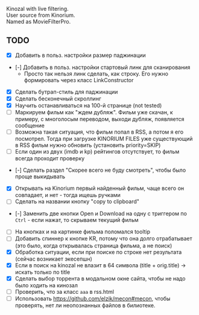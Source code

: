 Kinozal with live filtering.  
User source from Kinorium.  
Named as MovieFilterPro.

TODO
---------

- [x] Добавить в польз. настройки размер паджинации
- [-] Добавить в польз. настройки стартовый линк для сканирования
  - Просто так нельзя линк сделать, как строку. Его нужно формировать через класс LinkConstructor
- [x] Сделать бутрап-стиль для паджинации 
- [x] Сделать бесконечный скроллинг
- [x] Научить останавливаться на 100-й странице (not tested)
- [ ] Маркируем фильм как "ждем дубляж". Фильм уже скачан, к примеру, с многолосым переводом, выходи дубляж, появляется сообщение
- [ ] Возможна такая ситуация, что фильм попал в RSS, а потом я его посмотрел. Тогда при загрузке KINORIUM FILES уже существующий в RSS фильм нужно обновить (установить priority=SKIP)
- [ ] Если один из двух (imdb и kp) рейтингов отсутствует, то фильм всегда проходит проверку
- [-] Cделать раздел "Скорее всего не буду смотреть", чтобы было проще выкидывать
- [x] Открывать на Kinorium первый найденный фильм, чаще всего он совпадает, и нет - тогда ищешь ручками
- [ ] Сделать на названии кнопку "copy to clipboard"
- [-] Заменить две кнопки Open и Download на одну с триггером по `Ctrl` - если нажат, то скрываем текущий фильм
- [ ] На кнопках и на картинке фильма поломался tooltip
- [ ] Добавить спиннер к кнопке KR, потому что она долго отрабатывает (это было, когда открывалась страница фильма, а не поиск)
- [x] Обработка ситуации, если при поиске по строке нет результата (сейчас возникает экесепшн)
- [x] Если в поиск на kinozal не влазит в 64 символа (title + orig.title) -> искать только по title
- [x] Сделать выбор торрента в модальном окне сайта, чтобы не надо было ходить на кинозал
- [ ] Проверить, что за класс `aaa` в rss.html
- [ ] Использовать https://github.com/elzik/mecon#mecon, чтобы проверять, нет ли неопознанных файлов в билиотеке.